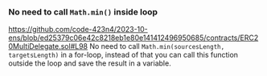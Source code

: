 ### No need to call `Math.min()` inside loop 
https://github.com/code-423n4/2023-10-ens/blob/ed25379c06e42c8218eb1e80e141412496950685/contracts/ERC20MultiDelegate.sol#L98
No need to call `Math.min(sourcesLength, targetsLength)` in a for-loop, instead of that you can call this function outside the loop and save the result in a variable.


